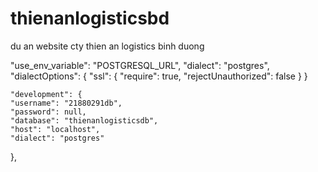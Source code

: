 # thienanlogisticsbd
du an website cty thien an logistics binh duong

"use_env_variable": "POSTGRESQL_URL",
    "dialect": "postgres",
    "dialectOptions": {
      "ssl": {
        "require": true,
        "rejectUnauthorized": false
      }
    }

    "development": {
    "username": "21880291db",
    "password": null,
    "database": "thienanlogisticsdb",
    "host": "localhost",
    "dialect": "postgres"
  },